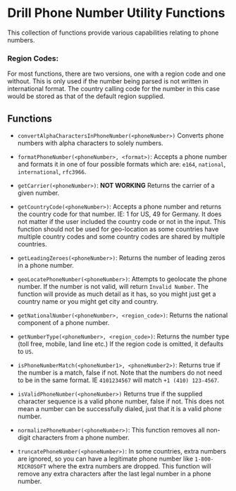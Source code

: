 # Drill Phone Number Utility Functions
This collection of functions provide various capabilities relating to phone numbers.

### Region Codes:
For most functions, there are two versions, one with a region code and one without.  This is only used if the number being parsed is not written in international format. The country calling code for the number in this case would be stored as that of the default region supplied.

## Functions
* `convertAlphaCharactersInPhoneNumber(<phoneNumber>)` Converts phone numbers with alpha characters to solely numbers.

* `formatPhoneNumber(<phoneNumber>, <format>)`:  Accepts a phone number and formats it in one of four possible formats which are: `e164`, `national`, `international`, `rfc3966`.
 
* `getCarrier(<phoneNumber>)`: **NOT WORKING** Returns the carrier of a given number.
 
* `getCountryCode(<phoneNumber>)`: Accepts a phone number and returns the country code for that number.  IE: 1 for US, 49 for Germany. It does not matter if the user included 
  the country code or not in the input.  This function should not be used for geo-location as some countries have multiple country codes and some country codes are shared by 
  multiple countries.
  
* `getLeadingZeroes(<phoneNumber>)`:  Returns the number of leading zeros in a phone number.

* `geoLocatePhoneNumber(<phoneNumber>)`:  Attempts to geolocate the phone number. If the number is not valid, will return `Invalid Number`.  The function will provide as much 
  detail as it has, so you might just get a country name or you might get city and country. 
  
* `getNationalNumber(<phoneNumber>, <region_code>)`: Returns the national component of a phone number.
  
* `getNumberType(<phoneNumber>, <region_code>)`:  Returns the number type (toll free, mobile, land line etc.)  If the region code is omitted, it defaults to `US`.

* `isPhoneNumberMatch(<phoneNumber1>, <phoneNumber2>)`: Returns true if the number is a match, false if not.  Note that the numbers do not need to be in the same format.  IE 
  `4101234567` will match `+1 (410) 123-4567`.  
  
* `isValidPhoneNumber(<phoneNumber>)` Returns true if the supplied character sequence is a valid phone number, false if not. This does not mean a number can be successfully 
  dialed, just that it is a valid phone number.
  
* `normalizePhoneNumber(<phoneNumber>)`: This function removes all non-digit characters from a phone number.

* `truncatePhoneNumber(<phoneNumber>)`: In some countries, extra numbers are ignored, so you can have a legitimate phone number like `1-800-MICROSOFT` where the extra numbers are 
dropped.  This function will remove any extra characters after the last legal number in a phone number. 